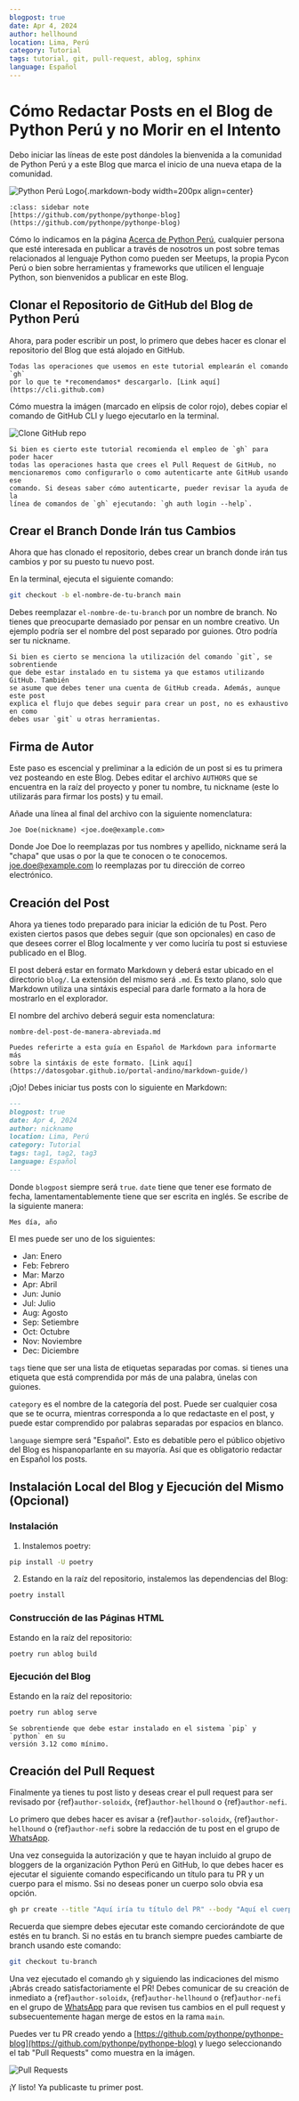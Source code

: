 ```yaml
---
blogpost: true
date: Apr 4, 2024
author: hellhound
location: Lima, Perú
category: Tutorial
tags: tutorial, git, pull-request, ablog, sphinx
language: Español
---
```


# Cómo Redactar Posts en el Blog de Python Perú y no Morir en el Intento

Debo iniciar las líneas de este post dándoles la bienvenida a la comunidad de
Python Perú y a este Blog que marca el inicio de una nueva etapa de la
comunidad.

![Python Perú Logo](/_static/logo/logo.svg){.markdown-body width=200px align=center}

```{admonition} Repositorio de GitHub
:class: sidebar note
[https://github.com/pythonpe/pythonpe-blog](https://github.com/pythonpe/pythonpe-blog)
```

Cómo lo indicamos en la página [Acerca de Python Perú](/about.md), cualquier
persona que esté interesada en publicar a través de nosotros un post sobre
temas relacionados al lenguaje Python como pueden ser Meetups, la propia Pycon
Perú o bien sobre herramientas y frameworks que utilicen el lenguaje Python,
son bienvenidos a publicar en este Blog.


## Clonar el Repositorio de GitHub del Blog de Python Perú

Ahora, para poder escribir un post, lo primero que debes hacer es clonar
el repositorio del Blog que está alojado en GitHub.

```{admonition} Nota
Todas las operaciones que usemos en este tutorial emplearán el comando `gh`
por lo que te *recomendamos* descargarlo. [Link aquí](https://cli.github.com)
```

Cómo muestra la imágen (marcado en elípsis de color rojo), debes copiar el
comando de GitHub CLI y luego ejecutarlo en la terminal.

![Clone GitHub repo](/_static/images/clone-github-repo.png)


```{admonition} Nota
Si bien es cierto este tutorial recomienda el empleo de `gh` para poder hacer
todas las operaciones hasta que crees el Pull Request de GitHub, no
mencionaremos como configurarlo o como autenticarte ante GitHub usando ese
comando. Si deseas saber cómo autenticarte, pueder revisar la ayuda de la
línea de comandos de `gh` ejecutando: `gh auth login --help`.
```


## Crear el Branch Donde Irán tus Cambios

Ahora que has clonado el repositorio, debes crear un branch donde irán
tus cambios y por su puesto tu nuevo post.

En la terminal, ejecuta el siguiente comando:

```sh
git checkout -b el-nombre-de-tu-branch main
```

Debes reemplazar `el-nombre-de-tu-branch` por un nombre de branch. No tienes
que preocuparte demasiado por pensar en un nombre creativo. Un ejemplo podría
ser el nombre del post separado por guiones. Otro podría ser tu nickname.

```{admonition} Nota
Si bien es cierto se menciona la utilización del comando `git`, se sobrentiende 
que debe estar instalado en tu sistema ya que estamos utilizando GitHub. También
se asume que debes tener una cuenta de GitHub creada. Además, aunque este post 
explica el flujo que debes seguir para crear un post, no es exhaustivo en como 
debes usar `git` u otras herramientas.
```


## Firma de Autor

Este paso es escencial y preliminar a la edición de un post si es tu primera
vez posteando en este Blog. Debes editar el archivo `AUTHORS` que se encuentra
en la raíz del proyecto y poner tu nombre, tu nickname (este lo utilizarás para
firmar los posts) y tu email.

Añade una línea al final del archivo con la siguiente nomenclatura:

`Joe Doe(nickname) <joe.doe@example.com>`

Donde Joe Doe lo reemplazas por tus nombres y apellido, nickname será la "chapa"
que usas o por la que te conocen o te conocemos. joe.doe@example.com lo
reemplazas por tu dirección de correo electrónico.


## Creación del Post 

Ahora ya tienes todo preparado para iniciar la edición de tu Post. Pero
existen ciertos pasos que debes seguir (que son opcionales) en caso de que
desees correr el Blog localmente y ver como luciría tu post si estuviese
publicado en el Blog.

El post deberá estar en formato Markdown y deberá estar ubicado en el
directorio `blog/`. La extensión del mismo será `.md`. Es texto plano, solo
que Markdown utiliza una sintáxis especial para darle formato a la hora de
mostrarlo en el explorador.

El nombre del archivo deberá seguir esta nomenclatura:

`nombre-del-post-de-manera-abreviada.md`

```{admonition} Nota
Puedes referirte a esta guía en Español de Markdown para informarte más
sobre la sintáxis de este formato. [Link aquí](https://datosgobar.github.io/portal-andino/markdown-guide/)
```

¡Ojo! Debes iniciar tus posts con lo siguiente en Markdown:

```markdown
---
blogpost: true
date: Apr 4, 2024
author: nickname
location: Lima, Perú
category: Tutorial
tags: tag1, tag2, tag3
language: Español
---
```

Donde `blogpost` siempre será `true`. `date` tiene que tener ese formato de
fecha, lamentamentablemente tiene que ser escrita en inglés. Se escribe de la 
siguiente manera:

`Mes día, año`

El mes puede ser uno de los siguientes:

- Jan: Enero
- Feb: Febrero
- Mar: Marzo
- Apr: Abril
- Jun: Junio
- Jul: Julio
- Aug: Agosto
- Sep: Setiembre
- Oct: Octubre
- Nov: Noviembre
- Dec: Diciembre

`tags` tiene que ser una lista de etiquetas separadas por comas. si tienes una
etiqueta que está comprendida por más de una palabra, únelas con guiones.

`category` es el nombre de la categoría del post. Puede ser cualquier cosa
que se te ocurra, mientras corresponda a lo que redactaste en el post,  y
puede estar comprendido por palabras separadas por espacios en blanco.

`language` siempre será "Español". Esto es debatible pero el público objetivo
del Blog es hispanoparlante en su mayoría. Así que es obligatorio redactar en
Español los posts.


## Instalación Local del Blog y Ejecución del Mismo (Opcional)

### Instalación

1. Instalemos poetry:

```sh
pip install -U poetry
```

2. Estando en la raíz del repositorio, instalemos las dependencias del Blog:

```sh
poetry install
```

### Construcción de las Páginas HTML

Estando en la raíz del repositorio:

```sh
poetry run ablog build
```

### Ejecución del Blog

Estando en la raíz del repositorio:

```sh
poetry run ablog serve
```

```{admonition} Nota
Se sobrentiende que debe estar instalado en el sistema `pip` y `python` en su
versión 3.12 como mínimo.
```


## Creación del Pull Request

Finalmente ya tienes tu post listo y deseas crear el pull request para ser
revisado por {ref}`author-soloidx`, {ref}`author-hellhound` o {ref}`author-nefi`.

Lo primero que debes hacer es avisar a {ref}`author-soloidx`, 
{ref}`author-hellhound` o {ref}`author-nefi` sobre la redacción de tu post en el
grupo de [WhatsApp](https://chat.whatsapp.com/D9bPvUrddvSBUIkMSoTqrk).

Una vez conseguida la autorización y que te hayan incluido al grupo de bloggers 
de la organización Python Perú en GitHub, lo que debes hacer es ejecutar el
siguiente comando especificando un título para tu PR y un cuerpo para el mismo.
Ssi no deseas poner un cuerpo solo obvia esa opción.

```sh
gh pr create --title "Aquí iría tu título del PR" --body "Aquí el cuerpo de tu PR"
```

Recuerda que siempre debes ejecutar este comando cerciorándote de que estés en
tu branch. Si no estás en tu branch siempre puedes cambiarte de branch usando
este comando:

```sh
git checkout tu-branch
```

Una vez ejecutado el comando `gh` y siguiendo las indicaciones del mismo ¡Abrás
creado satisfactoriamente el PR! Debes comunicar de su creación de inmediato
a  {ref}`author-soloidx`, {ref}`author-hellhound` o {ref}`author-nefi` en el
grupo de [WhatsApp](https://chat.whatsapp.com/D9bPvUrddvSBUIkMSoTqrk) para que
revisen tus cambios en el pull request y subsecuentemente hagan merge de estos
en la rama `main`.


Puedes ver tu PR creado yendo a [https://github.com/pythonpe/pythonpe-blog](https://github.com/pythonpe/pythonpe-blog)
y luego seleccionando el tab "Pull Requests" como muestra en la imágen.

![Pull Requests](/_static/images/pull-requests-github.png)

¡Y listo! Ya publicaste tu primer post.

